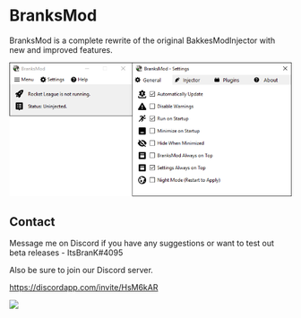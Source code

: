 # BranksMod

BranksMod is a complete rewrite of the original BakkesModInjector with new and improved features.

![](Preview.png)

## Contact

Message me on Discord if you have any suggestions or want to test out beta releases - ItsBranK#4095

Also be sure to join our Discord server.

https://discordapp.com/invite/HsM6kAR

![](Invite.png)
